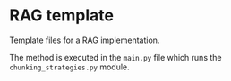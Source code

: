 # RAG template
Template files for a RAG implementation.

The method is executed in the `main.py` file which runs the `chunking_strategies.py` module.

